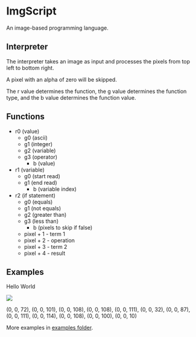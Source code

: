 # ImgScript
An image-based programming language.

## Interpreter

The interpreter takes an image as input and processes the pixels from top left to bottom right.

A pixel with an alpha of zero will be skipped.

The r value determines the function, the g value determines the function type, and the b value determines the function value.

## Functions

- r0 (value)
  - g0 (ascii)
  - g1 (integer)
  - g2 (variable)
  - g3 (operator)
    - b (value)
- r1 (variable)
  - g0 (start read)
  - g1 (end read)
    - b (variable index)
- r2 (if statement)
  - g0 (equals)
  - g1 (not equals)
  - g2 (greater than)
  - g3 (less than)
    - b (pixels to skip if false)
  - pixel + 1 - term 1
  - pixel + 2 - operation
  - pixel + 3 - term 2
  - pixel + 4 - result

## Examples

Hello World

![](https://user-images.githubusercontent.com/27871609/117510020-87748a80-af48-11eb-9c59-73dff99db74b.png)

(0, 0, 72), (0, 0, 101), (0, 0, 108), (0, 0, 108), (0, 0, 111), (0, 0, 32), (0, 0, 87), (0, 0, 111), (0, 0, 114), (0, 0, 108), (0, 0, 100), (0, 0, 10)

More examples in [examples folder](examples).
